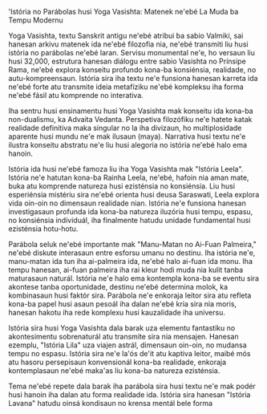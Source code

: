 'Istória no Parábolas husi Yoga Vasishta: Matenek ne'ebé La Muda ba Tempu Modernu

Yoga Vasishta, textu Sanskrit antigu ne'ebé atribui ba sabio Valmiki, sai hanesan arkivu matenek ida ne'ebé filozofia nia, ne'ebé transmiti liu husi istória no parábolas ne'ebé laran. Servisu monumental ne'e, ho versaun liu husi 32,000, estrutura hanesan diálogu entre sabio Vasishta no Prínsipe Rama, ne'ebé explora konseitu profundo kona-ba konsiénsia, realidade, no autu-kompreensaun. Istória sira iha textu ne'e funsiona hanesan karreta ida ne'ebé forte atu transmite ideia metafíziku ne'ebé kompleksu iha forma ne'ebé fásil atu komprende no interativa.

Iha sentru husi ensinamentu husi Yoga Vasishta mak konseitu ida kona-ba non-dualismu, ka Advaita Vedanta. Perspetiva filozófiku ne'e hatete katak realidade definitiva maka singular no la iha divizaun, ho multiplosidade aparente husi mundu ne'e mak ilusaun (maya). Narrativa husi textu ne'e ilustra konseitu abstratu ne'e liu husi alegoria no istória ne'ebé halo ema hanoin.

Istória ida husi ne'ebé famoza liu iha Yoga Vasishta mak "Istória Leela". Istória ne'e hatutan kona-ba Rainha Leela, ne'ebé, hafoin nia aman mate, buka atu komprende natureza husi ezisténsia no konsiénsia. Liu husi esperiénsia mistériu sira ne'ebé orienta husi deusa Saraswati, Leela explora vida oin-oin no dimensaun realidade nian. Istória ne'e funsiona hanesan investigasaun profunda ida kona-ba natureza iluzória husi tempu, espasu, no konsiénsia individuál, iha finalmente hatudu unidade fundamental husi ezisténsia hotu-hotu.

Parábola seluk ne'ebé importante mak "Manu-Matan no Ai-Fuan Palmeira," ne'ebé diskute interasaun entre esforsu umanu no destinu. Iha istória ne'e, manu-matan ida tun iha ai-palmeira ida, ne'ebé halo ai-fuan ida monu. Iha tempu hanesan, ai-fuan palmeira iha rai kleur hodi muda nia kulit tanba maturasaun naturál. Istória ne'e halo ema kontempla kona-ba se eventu sira akontese tanba oportunidade, destinu ne'ebé determina molok, ka kombinasaun husi faktór sira. Parábola ne'e enkoraja leitor sira atu refleta kona-ba papel husi asaun pesoál iha dalan ne'ebé kria sira nia moris, hanesan hakotu iha rede komplexu husi kauzalidade iha universu.

Istória sira husi Yoga Vasishta dala barak uza elementu fantastiku no akontesimentu sobrenaturál atu transmite sira nia mensajen. Hanesan ezemplu, "Istória Lila" uza viajen astrál, dimensaun oin-oin, no mudansa tempu no espasu. Istória sira ne'e la'ós de'it atu kaptiva leitor, maibé mós atu hasoru persepisaun konvensionál kona-ba realidade, enkoraja kontemplasaun ne'ebé maka'as liu kona-ba natureza ezisténsia.

Tema ne'ebé repete dala barak iha parábola sira husi textu ne'e mak podér husi hanoin iha dalan atu forma realidade ida. Istória sira hanesan "Istória Lavana" hatudu oinsá kondisaun no krensa mentál bele forma